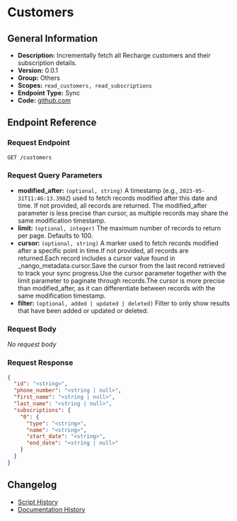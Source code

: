 <!-- BEGIN GENERATED CONTENT -->
# Customers

## General Information

- **Description:** Incrementally fetch all Recharge customers and their subscription details.
- **Version:** 0.0.1
- **Group:** Others
- **Scopes:** `read_customers, read_subscriptions`
- **Endpoint Type:** Sync
- **Code:** [github.com](https://github.com/NangoHQ/integration-templates/tree/main/integrations/recharge/syncs/customers.ts)


## Endpoint Reference

### Request Endpoint

`GET /customers`

### Request Query Parameters

- **modified_after:** `(optional, string)` A timestamp (e.g., `2023-05-31T11:46:13.390Z`) used to fetch records modified after this date and time. If not provided, all records are returned. The modified_after parameter is less precise than cursor, as multiple records may share the same modification timestamp.
- **limit:** `(optional, integer)` The maximum number of records to return per page. Defaults to 100.
- **cursor:** `(optional, string)` A marker used to fetch records modified after a specific point in time.If not provided, all records are returned.Each record includes a cursor value found in _nango_metadata.cursor.Save the cursor from the last record retrieved to track your sync progress.Use the cursor parameter together with the limit parameter to paginate through records.The cursor is more precise than modified_after, as it can differentiate between records with the same modification timestamp.
- **filter:** `(optional, added | updated | deleted)` Filter to only show results that have been added or updated or deleted.

### Request Body

_No request body_

### Request Response

```json
{
  "id": "<string>",
  "phone_number": "<string | null>",
  "first_name": "<string | null>",
  "last_name": "<string | null>",
  "subscriptions": {
    "0": {
      "type": "<string>",
      "name": "<string>",
      "start_date": "<string>",
      "end_date": "<string | null>"
    }
  }
}
```

## Changelog

- [Script History](https://github.com/NangoHQ/integration-templates/commits/main/integrations/recharge/syncs/customers.ts)
- [Documentation History](https://github.com/NangoHQ/integration-templates/commits/main/integrations/recharge/syncs/customers.md)

<!-- END  GENERATED CONTENT -->


